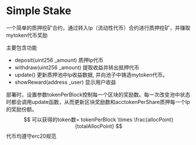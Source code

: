# Simple Stake

一个简单的质押挖矿合约，通过转入lp（流动性代币）合约进行质押挖矿，并赚取mytoken代币奖励

主要包含功能

- deposit(uint256 _amount) 质押lp代币
- withdraw(uint256 _amount) 提取收益并转出抵押代币
- update() 更新质押池中lp收益数据, 并向池子中铸造mytoken代币。
-  showReward(address _user) 显示用户收益

部署时，设置参数tokenPerBlock控制每一个区块的奖励数。每一次改变池中状态时都会调用update函数，从而更新区块奖励数和acctokenPerShare质押每一个lp的奖励份额。
$$
可以获得的token数= tokenPerBlock \times \frac{allocPoint}{totalAllocPoint}
$$
代币均遵守erc20规范
